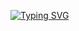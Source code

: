 
[![Typing SVG](https://readme-typing-svg.herokuapp.com?font=Fira+Code&weight=600&size=30&pause=1000&color=7C22F7&random=false&width=435&lines=Hi+there+%F0%9F%91%8B)](https://git.io/typing-svg)
<!--
**Muadh-Adekunle-Monsuru/Muadh-Adekunle-Monsuru** is a ✨ _special_ ✨ repository because its `README.md` (this file) appears on your GitHub profile.

Here are some ideas to get you started:

- 🔭 I’m currently working on ...
- 🌱 I’m currently learning ...
- 👯 I’m looking to collaborate on ...
- 🤔 I’m looking for help with ...
- 💬 Ask me about ...
- 📫 How to reach me: ...
- 😄 Pronouns: ...
- ⚡ Fun fact: ...
-->
